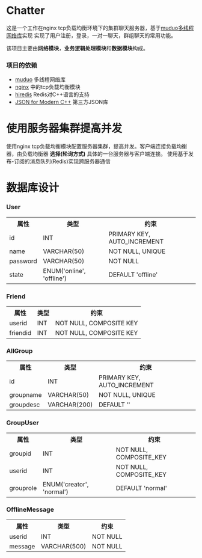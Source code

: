 # Chatter
这是一个工作在nginx tcp负载均衡环境下的集群聊天服务器，基于[muduo多线程网络库](https://github.com/chenshuo/muduo)实现
实现了用户注册，登录，一对一聊天，群组聊天的常用功能。

该项目主要由**网络模块**，**业务逻辑处理模块**和**数据模块**构成。

### 项目的依赖
* [muduo](https://github.com/chenshuo/muduo) 多线程网络库
* [nginx](https://www.nginx.com/) 中的tcp负载均衡模块
* [hiredis](https://github.com/redis/hiredis) Redis对C++语言的支持
* [JSON for Modern C++](https://github.com/nlohmann/json) 第三方JSON库

# 使用服务器集群提高并发
使用nginx tcp负载均衡模块配置服务器集群，提高并发。客户端连接负载均衡器，由负载均衡器 **选择(轮询方式)** 具体的一台服务器与客户端连接。
使用基于发布-订阅的消息队列(Redis)实现跨服务器通信

# 数据库设计
### User
<table>
  <tr>
    <th>属性</th>
    <th>类型</th>
    <th>约束</th>
  </tr>
  <tr>
    <td>id</td>
    <td>INT</td>
    <td>PRIMARY KEY, AUTO_INCREMENT</td>
  </tr>
  <tr>
    <td>name</td>
    <td>VARCHAR(50)</td>
    <td>NOT NULL, UNIQUE</td>
  </tr>
  <tr>
    <td>password</td>
    <td>VARCHAR(50)</td>
    <td>NOT NULL</td>
  </tr>
  <tr>
    <td>state</td>
    <td>ENUM('online', 'offline')</td>
    <td>DEFAULT 'offline'</td>
  </tr>
</table>

### Friend
<table>
  <tr>
    <th>属性</th>
    <th>类型</th>
    <th>约束</th>
  </tr>
  <tr>
    <td>userid</td>
    <td>INT</td>
    <td>NOT NULL, COMPOSITE KEY</td>
  </tr>
  <tr>
    <td>friendid</td>
    <td>INT</td>
    <td>NOT NULL, COMPOSITE KEY</td>
  </tr>
</table>

### AllGroup
<table>
  <tr>
    <th>属性</th>
    <th>类型</th>
    <th>约束</th>
  </tr>
  <tr>
    <td>id</td>
    <td>INT</td>
    <td>PRIMARY KEY, AUTO_INCREMENT</td>
  </tr>
  <tr>
    <td>groupname</td>
    <td>VARCHAR(50)</td>
    <td>NOT NULL, UNIQUE</td>
  </tr>
  <tr>
    <td>groupdesc</td>
    <td>VARCHAR(200)</td>
    <td>DEFAULT ''</td>
  </tr>
</table>

### GroupUser
<table>
  <tr>
    <th>属性</th>
    <th>类型</th>
    <th>约束</th>
  </tr>
  <tr>
    <td>groupid</td>
    <td>INT</td>
    <td>NOT NULL, COMPOSITE_KEY</td>
  </tr>
  <tr>
    <td>userid</td>
    <td>INT</td>
    <td>NOT NULL, COMPOSITE_KEY</td>
  </tr>
  <tr>
    <td>grouprole</td>
    <td>ENUM('creator', 'normal')</td>
    <td>DEFAULT 'normal'</td>
  </tr>
</table>

### OfflineMessage
<table>
  <tr>
    <th>属性</th>
    <th>类型</th>
    <th>约束</th>
  </tr>
  <tr>
    <td>userid</td>
    <td>INT</td>
    <td>NOT NULL</td>
  </tr>
  <tr>
    <td>message</td>
    <td>VARCHAR(500)</td>
    <td>NOT NULL</td>
  </tr>
</table>
